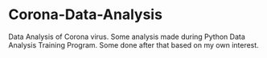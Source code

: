 # Corona-Data-Analysis
Data Analysis of Corona virus. Some analysis made during Python Data Analysis Training Program. Some done after that based on my own interest.
